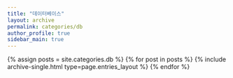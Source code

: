 ```yaml
---
title: "데이터베이스"
layout: archive
permalink: categories/db
author_profile: true
sidebar_main: true
---
```



{% assign posts = site.categories.db %}
{% for post in posts %} {% include archive-single.html type=page.entries_layout %} {% endfor %}
